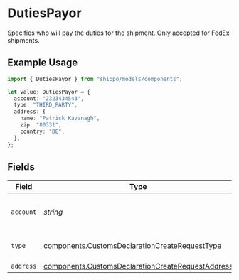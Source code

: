 # DutiesPayor

Specifies who will pay the duties for the shipment. Only accepted for FedEx shipments.

## Example Usage

```typescript
import { DutiesPayor } from "shippo/models/components";

let value: DutiesPayor = {
  account: "2323434543",
  type: "THIRD_PARTY",
  address: {
    name: "Patrick Kavanagh",
    zip: "80331",
    country: "DE",
  },
};
```

## Fields

| Field                                                                                                                  | Type                                                                                                                   | Required                                                                                                               | Description                                                                                                            | Example                                                                                                                |
| ---------------------------------------------------------------------------------------------------------------------- | ---------------------------------------------------------------------------------------------------------------------- | ---------------------------------------------------------------------------------------------------------------------- | ---------------------------------------------------------------------------------------------------------------------- | ---------------------------------------------------------------------------------------------------------------------- |
| `account`                                                                                                              | *string*                                                                                                               | :heavy_minus_sign:                                                                                                     | Account number to be billed for duties.                                                                                | 2323434543                                                                                                             |
| `type`                                                                                                                 | [components.CustomsDeclarationCreateRequestType](../../models/components/customsdeclarationcreaterequesttype.md)       | :heavy_minus_sign:                                                                                                     | Party to be billed for duties.                                                                                         | THIRD_PARTY                                                                                                            |
| `address`                                                                                                              | [components.CustomsDeclarationCreateRequestAddress](../../models/components/customsdeclarationcreaterequestaddress.md) | :heavy_minus_sign:                                                                                                     | N/A                                                                                                                    |                                                                                                                        |